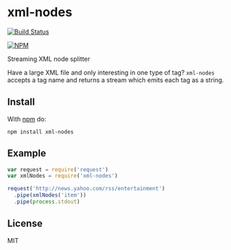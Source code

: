 # xml-nodes

[![Build Status](https://img.shields.io/travis/timhudson/xml-nodes.svg?style=flat-square)](https://travis-ci.org/timhudson/xml-nodes)

[![NPM](https://nodei.co/npm/xml-nodes.png?downloads=true&downloadRank=true)](https://nodei.co/npm/xml-nodes/)

Streaming XML node splitter

Have a large XML file and only interesting in one type of tag? `xml-nodes` accepts a tag name and returns a stream which emits each tag as a string.

## Install

With [npm](https://npmjs.org/) do:

```
npm install xml-nodes
```

## Example

```javascript
var request = require('request')
var xmlNodes = require('xml-nodes')

request('http://news.yahoo.com/rss/entertainment')
  .pipe(xmlNodes('item'))
  .pipe(process.stdout)
```

## License

MIT
